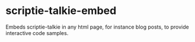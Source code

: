 scriptie-talkie-embed
=====================

Embeds scriptie-talkie in any html page, for instance blog posts, to provide interactive code samples.